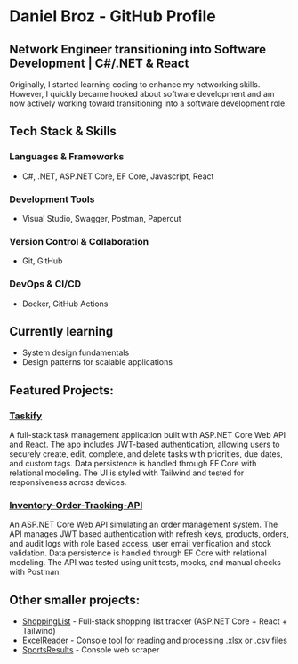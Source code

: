 # Daniel Broz - GitHub Profile

## Network Engineer transitioning into Software Development | C#/.NET & React 

Originally, I started learning coding to enhance my networking skills. However, I quickly became hooked about software development and am now actively working toward transitioning into a software development role.

## Tech Stack & Skills
### Languages & Frameworks
  - C#, .NET, ASP.NET Core, EF Core, Javascript, React
### Development Tools
  - Visual Studio, Swagger, Postman, Papercut
### Version Control & Collaboration
  - Git, GitHub
### DevOps & CI/CD
  - Docker, GitHub Actions

## Currently learning
  - System design fundamentals
  - Design patterns for scalable applications

## Featured Projects:
### [Taskify](https://github.com/BrozDa/Taskify)

A full-stack task management application built with ASP.NET Core Web API and React. The app includes JWT-based authentication, allowing users to securely create, edit, complete, and delete tasks with priorities, due dates, and custom tags. Data persistence is handled through EF Core with relational modeling. The UI is styled with Tailwind and tested for responsiveness across devices. 

### [Inventory-Order-Tracking-API](https://github.com/BrozDa/Inventory-Order-Tracking-API)
An ASP.NET Core Web API simulating an order management system. The API manages JWT based authentication with refresh keys, products, orders, and audit logs with role based access, user email verification and stock validation. Data persistence is handled through EF Core with relational modeling. The API was tested using unit tests, mocks, and manual checks with Postman.

## Other smaller projects:
  - [ShoppingList](https://github.com/BrozDa/CodeReviews.React.ShoppingList) - Full-stack shopping list tracker (ASP.NET Core + React + Tailwind)
  - [ExcelReader](https://github.com/BrozDa/CodeReviews.Console.ExcelReader) - Console tool for reading and processing .xlsx or .csv files
  - [SportsResults](https://github.com/BrozDa/CodeReviews.Console.SportsResults) - Console web scraper
<!---
BrozDa/BrozDa is a ✨ special ✨ repository because its `README.md` (this file) appears on your GitHub profile.
You can click the Preview link to take a look at your changes.
--->
